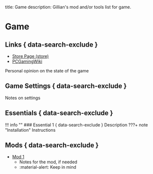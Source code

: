 title: Game
description: Gillian's mod and/or tools list for game.

# Game
## Links { data-search-exclude }
- [Store Page (store)](link)
- [PCGamingWiki](link)

Personal opinion on the state of the game

## Game Settings { data-search-exclude }
Notes on settings

## Essentials { data-search-exclude }
!!! info ""
    ### Essential 1 { data-search-exclude }
    Description
???+ note "Installation"
    Instructions

## Mods { data-search-exclude }
* [Mod 1](link)
    * Notes for the mod, if needed
    * :material-alert: Keep in mind